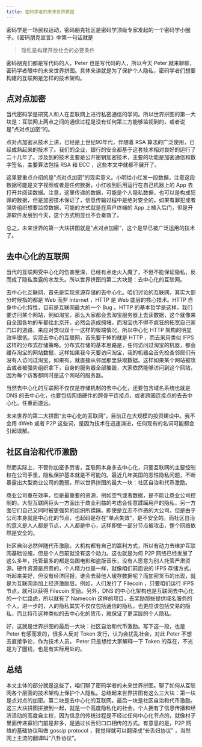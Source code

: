 ```yaml
---
title: 密码学者的未来世界拼图
---
```


密码学是一场民权运动，密码朋克社区是密码学顶级专家发起的一个密码学小圈子。《密码朋克宣言》中第一句话就是

>隐私是构建开放社会的必要条件

密码朋克们都是写代码的人，Peter 也是写代码的人，所以今天 Peter 就来聊聊，密码学者眼中的未来世界拼图。具体来讲就是为了保护个人隐私，密码学者们想要构建的互联网是怎样的技术架构。

## 点对点加密

当代密码学是研究人和人在互联网上进行私密通信的学问。所以世界拼图的第一大块是：互联网上两点之间的通信过程是没有任何第三方能够监视到的，或者说是”点对点加密“的。

点对点加密从技术上讲，已经是上世纪90年代，伴随着 RSA 算法的广泛使用，已经成熟起来的技术了。我们的企业，银行的安全都基于这套技术相对良好的运行了二十几年了。涉及到的技术主要是公开密钥加密技术，主要的功能是加密通信和数字签名，主要算法包括 RSA 和 ECC ，这些本文中就都不展开了。

这里要重点介绍的是”点对点加密”的现实意义。小明给小红发一段数据，注意这段数据可能是文字视频或者是任何数据，小红收到后用运行在自己机器上的 App 去打开并阅读数据。注意，这里传递的数据，可能是个人隐私数据，也可以是构成犯罪的数据，但是加密技术保证了，信息传输过程中是绝对安全的。如果有罪犯或者强势组织想要监控数据，可能的方式就是在用户终端的 App 上植入后门，但是开源软件发展到今天，这个方式明显也不会奏效了。

总之，未来世界的第一大块拼图就是“点对点加密”，这个是早已被广泛运用的技术了。

## 去中心化的互联网

当代的互联网受中心化的伤害至深，已经有点走火入魔了，不但不能保证隐私，反而成了隐私泄露的水龙头。所以世界拼图的第二大块是：去中心化的互联网。

去中心化互联网，首先是实现资源存储的去中心化。咱们讨论的互联网，其实大部分时候指的都是 Web 而非 Internet ，HTTP 是 Web 底层的核心技术。HTTP 自身中心化特性，目前是互联网最大的一个 Bug 。HTTP 的基本哲学是这样，我们要访问某个网站，例如淘宝，那么大家都会去淘宝服务器上去读数据，这个就像来自全国各地的车都往北京开，必然会造成拥堵。而淘宝也不得不疯狂的拓宽自己家门口的道路，来应对类似双十一这样的极端情况，所以中心化 HTTP 架构的明显效率很低。实现去中心的互联网，首先要干掉的就是 HTTP ，而去采用类似 IFPS 这样的分布式存储策略。分布式存储的基本思路是，任何访问过淘宝的机器，都会缓存淘宝的网站数据，这样如果我今天要访问淘宝，我的机器会首先检查邻居们有没有人访问过淘宝，如果有，就直接从邻居那里获取数据。这样如果某个网站被攻击或者被强势组织拿下，自身的服务器全部摧毁，大家依然能够访问到这个网站，因为每个访客都同时是这个网站的服务器。

当然去中心化的互联网不仅仅是存储机制的去中心化，还要包含域名系统也就是 DNS 的去中心化，也要包括网络硬件的跨骨干连接点，或者跨国连接点的去去中心化。任重而道远。

未来世界的第二大拼图“去中心化的互联网”，目前正在大规模的投资建设中。我不会用 dWeb 或者 P2P 这些词，是因为技术在迅速演进，任何现有的名词可能都会引起误解。

## 社区自治和代币激励

然而实际上，不管你加密多厉害，互联网本身多去中心化，只要互联网的主要控制权在公司手里，隐私保护基本就是不可能的。最近几年美国的恶性隐私问题，不断暴露出大型商业公司的脆弱。所以世界拼图的最大一块：社区自治和代币激励。

商业公司重在效率，但是最重要的资源，例如空气或者数据，是不能让商业公司控制的。大型互联网巨头一方面出于商业利益的考虑会任意蹂躏用户的隐私，另一方面它们自己又同时被更强势的组织所蹂躏。即使是立志不作恶的大公司，但是由于公司本身就是中心化的节点，也起码是存在”单点失效“，是不安全的。而社区自治的意义是人人都是节点，人人都是中心，这样即使一部分节点被攻击，整个网络依然是安全的。

社区自治必然伴随代币激励。大机构都有自己的赢利方式，所以有动力去维护互联网基础设施，但是个人目前就没有这个动力。这也就是为何 P2P 网络已经发展了这么多年，托管最多的都是岛国电影和盗版音乐，没有人愿意为别人托管严肃资源。硬件资源是昂贵的，个人精力也是一样，就像咱们前面说的 IFPS 存储方式，听起来美好，但没有经济回报，谁会去替他人缓存数据呢？而加密货币的出现，就是为互联网添加上经济激励层。例如，人们发行了 Filecoin ，只要咱们运行 IFPS 节点，就可以获得 Filecoin 奖励。另外，DNS 的中心化架构也是互联网去中心化的一个拦路虎，所以就有了 Namecoin 这样的项目，去奖励那些提供域名服务的个人。进一步的，人的隐私其实不仅仅包括通信的隐私，也更应该包括交易的隐私，而比特币这种类似的去中心化的货币，就保证了更深层的个人隐私。

好，这就是世界拼图的最后一大块：社区自治和代币激励。写下这一段，也是 Peter 有感而发的，很多人反对 Token 发行，认为会扰乱社会，对此 Peter 不想去直接争论，作为技术人员， Peter 只是想给大家解释一下 Token 的存在，不光是为了圈钱，也是有实际用处的。

## 总结

本文主体的部分就是这些了，咱们聊了密码学者的未来世界拼图。聊了如何从互联网各个层面的技术架构上保护个人隐私。总结起来世界拼图有这么三大块：第一块是点对点的加密。第二块是去中心化的互联网。最后一块是社区自治和代币激励。这三大块拼图拼接到一起，就是一个高度隐私化的社会，个人拥有了信息传播和经济活动的高度自主权，因为信息的传统过程是不经过任何中心化节点的，就像村子里面传递寡妇门前是非多，是通过长舌妇口口相传的方式。有意思的是，P2P 网络的基础协议叫做 gossip protocol ，我觉得就可以翻译成“长舌妇协议” ，当然网上主流的翻译叫“八卦协议”。
